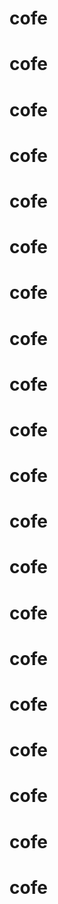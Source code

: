 # cofe
# cofe
# cofe
# cofe
# cofe
# cofe
# cofe
# cofe
# cofe
# cofe
# cofe
# cofe
# cofe
# cofe
# cofe
# cofe
# cofe
# cofe
# cofe
# cofe
